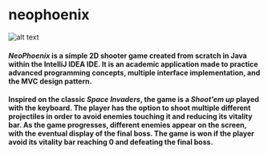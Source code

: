 # neophoenix
![alt text](https://user-images.githubusercontent.com/61117509/89961824-9112d100-dc08-11ea-8eb9-6d87da6902d6.png)
#### *NeoPhoenix* is a simple 2D shooter game created from scratch in Java within the IntelliJ IDEA IDE. It is an academic application made to practice advanced programming concepts, multiple interface implementation, and the MVC design pattern.
#### Inspired on the classic *Space Invaders*, the game is a *Shoot'em up* played with the keyboard. The player has the option to shoot multiple different projectiles in order to avoid enemies touching it and reducing its vitality bar. As the game progresses, different enemies appear on the screen, with the eventual display of the final boss. The game is won if the player avoid its vitality bar reaching 0 and defeating the final boss.
